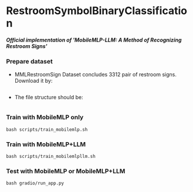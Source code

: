 # RestroomSymbolBinaryClassification
##### Official implementation of 'MobileMLP-LLM: A Method of Recognizing Restroom Signs'


### Prepare dataset
- MMLRestroomSign Dataset concludes 3312 pair of restroom signs. Download it by:
```

```

- The file structure should be:
```

```

### Train with MobileMLP only
```
bash scripts/train_mobilemlp.sh
```

### Train with MobileMLP+LLM
```
bash scripts/train_mobilemlpllm.sh
```

### Test with MobileMLP or MobileMLP+LLM
```
bash gradio/run_app.py
```
